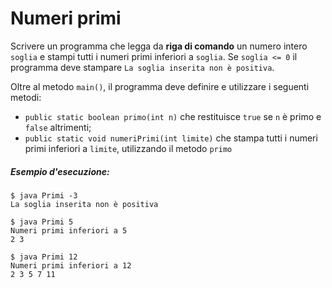 # Numeri primi

Scrivere un programma che legga da **riga di comando** un numero intero `soglia` e stampi tutti i numeri primi inferiori a `soglia`.
Se `soglia <= 0` il programma deve stampare `La soglia inserita non è positiva`. 

Oltre al metodo `main()`, il programma deve definire e utilizzare i seguenti metodi:
* `public static boolean primo(int n)` che restituisce `true` se `n` è primo e `false` altrimenti;
* `public static void numeriPrimi(int limite)` che stampa tutti i numeri primi inferiori a `limite`, utilizzando il metodo `primo`

##### Esempio d'esecuzione:

```text
$ java Primi -3
La soglia inserita non è positiva 

$ java Primi 5
Numeri primi inferiori a 5
2 3 

$ java Primi 12
Numeri primi inferiori a 12
2 3 5 7 11
```
